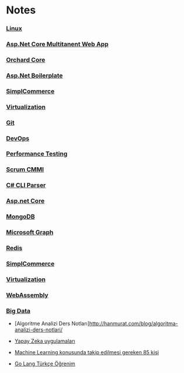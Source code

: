 # Notes

### [Linux](https://github.com/muratcabuk/Notes/blob/master/Linux/Linux.md)
### [Asp.Net Core Multitanent Web App](https://github.com/muratcabuk/Notes/blob/master/AspNEtCore/AspNetCoreMultitanency.md)
### [Orchard Core](https://github.com/muratcabuk/Notes/blob/master/OrchardCore/OrchardCore.md)
### [Asp.Net Boilerplate](https://github.com/muratcabuk/Notes/blob/master/AspNetBoilerplate/AspNetBoilerplate.md)
### [SimplCommerce](https://github.com/muratcabuk/Notes/blob/master/SimplCommerce/SimplCommerce.md)
### [Virtualization](https://github.com/muratcabuk/Notes/blob/master/Virtualization/Virtualization.md)
### [Git](https://github.com/muratcabuk/Notes/blob/master/Git/gitTutorial.md)
### [DevOps](https://github.com/muratcabuk/Notes/blob/master/DevOps/DevOps.md)
### [Performance Testing](https://github.com/muratcabuk/Notes/blob/master/PerformanceTesting/PerformanceTesting.md)
### [Scrum CMMI](https://github.com/muratcabuk/Notes/blob/master/ScrumCMMI/ScrumCMMI.md)
### [C# CLI Parser](https://github.com/muratcabuk/Notes/blob/master/AspNetCore/CSharpCLI.md)
### [Asp.net Core](https://github.com/muratcabuk/Notes/blob/master/AspNetCore.md)
### [MongoDB](https://github.com/muratcabuk/Notes/blob/master/MongoDb/MongoDBCSharp.md)
### [Microsoft Graph](https://github.com/muratcabuk/Notes/blob/master/MicrosoftGraph/readme.md)
### [Redis](https://github.com/muratcabuk/Notes/blob/master/Redis/Redis.md)
### [SimplCommerce](https://github.com/muratcabuk/Notes/blob/master/SimplCommerce/SimplCommerce.md)
### [Virtualization](https://github.com/muratcabuk/Notes/blob/master/Virtualization/Virtualization.md)
### [WebAssembly](https://github.com/muratcabuk/Notes/blob/master/WebAssembly/WebAssemblyBlazor.md)
### [Big Data](https://github.com/muratcabuk/Notes/blob/master/BigData/Hadoop.md)




- [Algoritme Analizi Ders Notları]http://hanmurat.com/blog/algoritma-analizi-ders-notlari/


- [Yapay Zeka uygulamaları](https://medium.com/deep-learning-turkiye/yapay-zeka-kullan%C4%B1m-alanlar%C4%B1-ve-uygulamalar%C4%B1na-derinlemesine-bir-bak%C4%B1%C5%9F-d0fecaf7f61b)


- [Machine Learning konusunda takip edilmesi gereken 85 kişi](http://evren.info/?p=3163)



- [Go Lang Türkçe Öğrenim](https://go-tour-turkish.appspot.com/welcome/1)


